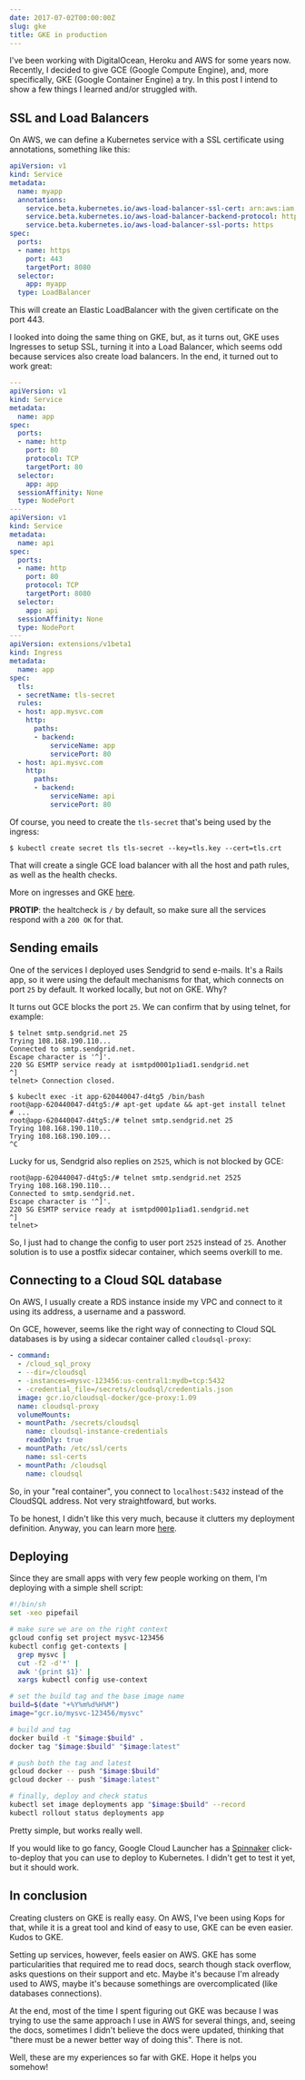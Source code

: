 ```yaml
---
date: 2017-07-02T00:00:00Z
slug: gke
title: GKE in production
---
```


I've been working with DigitalOcean, Heroku and AWS for some years now.
Recently, I decided to give GCE (Google Compute Engine), and, more specifically,
GKE (Google Container Engine) a try. In this post I intend to show a few
things I learned and/or struggled with.

## SSL and Load Balancers

On AWS, we can define a Kubernetes service with a SSL certificate using
annotations, something like this:

```yaml
apiVersion: v1
kind: Service
metadata:
  name: myapp
  annotations:
    service.beta.kubernetes.io/aws-load-balancer-ssl-cert: arn:aws:iam::123:server-certificate/my_certificate
    service.beta.kubernetes.io/aws-load-balancer-backend-protocol: http
    service.beta.kubernetes.io/aws-load-balancer-ssl-ports: https
spec:
  ports:
  - name: https
    port: 443
    targetPort: 8080
  selector:
    app: myapp
  type: LoadBalancer
```

This will create an Elastic LoadBalancer with the given certificate on the port
443.

I looked into doing the same thing on GKE, but, as it turns out, GKE
uses Ingresses to setup SSL, turning it into a Load Balancer, which seems
odd because services also create load balancers. In the end, it turned out to
work great:

```yaml
---
apiVersion: v1
kind: Service
metadata:
  name: app
spec:
  ports:
  - name: http
    port: 80
    protocol: TCP
    targetPort: 80
  selector:
    app: app
  sessionAffinity: None
  type: NodePort
---
apiVersion: v1
kind: Service
metadata:
  name: api
spec:
  ports:
  - name: http
    port: 80
    protocol: TCP
    targetPort: 8080
  selector:
    app: api
  sessionAffinity: None
  type: NodePort
---
apiVersion: extensions/v1beta1
kind: Ingress
metadata:
  name: app
spec:
  tls:
  - secretName: tls-secret
  rules:
  - host: app.mysvc.com
    http:
      paths:
      - backend:
          serviceName: app
          servicePort: 80
  - host: api.mysvc.com
    http:
      paths:
      - backend:
          serviceName: api
          servicePort: 80
```

Of course, you need to create the `tls-secret` that's being used by the ingress:

```console
$ kubectl create secret tls tls-secret --key=tls.key --cert=tls.crt
```

That will create a single GCE load balancer with all the host and path
rules, as well as the health checks.

More on ingresses and GKE [here](https://github.com/kubernetes/ingress-gce/blob/master/docs/faq/README.md).

**PROTIP**: the healtcheck is `/` by default, so make sure all the services
respond with a `200 OK` for that.

## Sending emails

One of the services I deployed uses Sendgrid to send e-mails. It's a Rails app,
so it were using the default mechanisms for that, which connects on port `25`
by default. It worked locally, but not on GKE. Why?

It turns out GCE blocks the port `25`. We can confirm that by using telnet, for
example:

```console
$ telnet smtp.sendgrid.net 25
Trying 108.168.190.110...
Connected to smtp.sendgrid.net.
Escape character is '^]'.
220 SG ESMTP service ready at ismtpd0001p1iad1.sendgrid.net
^]
telnet> Connection closed.

$ kubeclt exec -it app-620440047-d4tg5 /bin/bash
root@app-620440047-d4tg5:/# apt-get update && apt-get install telnet
# ...
root@app-620440047-d4tg5:/# telnet smtp.sendgrid.net 25
Trying 108.168.190.110...
Trying 108.168.190.109...
^C
```

Lucky for us, Sendgrid also replies on `2525`, which is not blocked by GCE:

```console
root@app-620440047-d4tg5:/# telnet smtp.sendgrid.net 2525
Trying 108.168.190.110...
Connected to smtp.sendgrid.net.
Escape character is '^]'.
220 SG ESMTP service ready at ismtpd0001p1iad1.sendgrid.net
^]
telnet>
```

So, I just had to change the config to user port `2525` instead of `25`.
Another solution is to use a postfix sidecar container, which seems
overkill to me.

## Connecting to a Cloud SQL database

On AWS, I usually create a RDS instance inside my VPC and connect to it
using its address, a username and a password.

On GCE, however, seems like the right way of connecting to Cloud SQL
databases is by using a sidecar container called `cloudsql-proxy`:

```yaml
- command:
  - /cloud_sql_proxy
  - --dir=/cloudsql
  - -instances=mysvc-123456:us-central1:mydb=tcp:5432
  - -credential_file=/secrets/cloudsql/credentials.json
  image: gcr.io/cloudsql-docker/gce-proxy:1.09
  name: cloudsql-proxy
  volumeMounts:
  - mountPath: /secrets/cloudsql
    name: cloudsql-instance-credentials
    readOnly: true
  - mountPath: /etc/ssl/certs
    name: ssl-certs
  - mountPath: /cloudsql
    name: cloudsql
```

So, in your "real container", you connect to `localhost:5432` instead of the
CloudSQL address. Not very straightfoward, but works.

To be honest, I didn't like this very much, because it clutters my
deployment definition. Anyway, you can learn more
[here](https://cloud.google.com/sql/docs/mysql/connect-container-engine).

## Deploying

Since they are small apps with very few people working on them, I'm deploying
with a simple shell script:

```sh
#!/bin/sh
set -xeo pipefail

# make sure we are on the right context
gcloud config set project mysvc-123456
kubectl config get-contexts |
  grep mysvc |
  cut -f2 -d'*' |
  awk '{print $1}' |
  xargs kubectl config use-context

# set the build tag and the base image name
build=$(date "+%Y%m%d%H%M")
image="gcr.io/mysvc-123456/mysvc"

# build and tag
docker build -t "$image:$build" .
docker tag "$image:$build" "$image:latest"

# push both the tag and latest
gcloud docker -- push "$image:$build"
gcloud docker -- push "$image:latest"

# finally, deploy and check status
kubectl set image deployments app "$image:$build" --record
kubectl rollout status deployments app
```

Pretty simple, but works really well.

If you would like to go fancy, Google Cloud Launcher has a
[Spinnaker](https://console.cloud.google.com/launcher/details/click-to-deploy-images/spinnaker)
click-to-deploy that you can use to deploy to Kubernetes. I didn't get to
test it yet, but it should work.

## In conclusion

Creating clusters on GKE is really easy. On AWS, I've been using Kops for that,
while it is a great tool and kind of easy to use, GKE can be even easier.
Kudos to GKE.

Setting up services, however, feels easier on AWS. GKE has some
particularities that required me to read docs, search though stack overflow,
asks questions on their support and etc.
Maybe it's because I'm already used to AWS, maybe it's because somethings
are overcomplicated (like databases connections).

At the end, most of the time I spent figuring out GKE was because I was trying
to use the same approach I use in AWS for several things, and, seeing the docs,
sometimes I didn't believe the docs were updated, thinking that "there must
be a newer better way of doing this". There is not.

Well, these are my experiences so far with GKE. Hope it helps you somehow!
